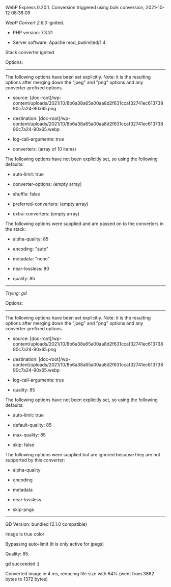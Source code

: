 WebP Express 0.20.1. Conversion triggered using bulk conversion, 2021-10-12 08:38:09

*WebP Convert 2.6.0*  ignited.
- PHP version: 7.3.31
- Server software: Apache mod_bwlimited/1.4

Stack converter ignited

Options:
------------
The following options have been set explicitly. Note: it is the resulting options after merging down the "jpeg" and "png" options and any converter-prefixed options.
- source: [doc-root]/wp-content/uploads/2021/10/8b6a38a65a00aa8d2f631ccaf32741ec61373890c7a24-90x65.png
- destination: [doc-root]/wp-content/uploads/2021/10/8b6a38a65a00aa8d2f631ccaf32741ec61373890c7a24-90x65.webp
- log-call-arguments: true
- converters: (array of 10 items)

The following options have not been explicitly set, so using the following defaults:
- auto-limit: true
- converter-options: (empty array)
- shuffle: false
- preferred-converters: (empty array)
- extra-converters: (empty array)

The following options were supplied and are passed on to the converters in the stack:
- alpha-quality: 85
- encoding: "auto"
- metadata: "none"
- near-lossless: 80
- quality: 85
------------


*Trying: gd* 

Options:
------------
The following options have been set explicitly. Note: it is the resulting options after merging down the "jpeg" and "png" options and any converter-prefixed options.
- source: [doc-root]/wp-content/uploads/2021/10/8b6a38a65a00aa8d2f631ccaf32741ec61373890c7a24-90x65.png
- destination: [doc-root]/wp-content/uploads/2021/10/8b6a38a65a00aa8d2f631ccaf32741ec61373890c7a24-90x65.webp
- log-call-arguments: true
- quality: 85

The following options have not been explicitly set, so using the following defaults:
- auto-limit: true
- default-quality: 85
- max-quality: 85
- skip: false

The following options were supplied but are ignored because they are not supported by this converter:
- alpha-quality
- encoding
- metadata
- near-lossless
- skip-pngs
------------

GD Version: bundled (2.1.0 compatible)
image is true color
Bypassing auto-limit (it is only active for jpegs)
Quality: 85. 
gd succeeded :)

Converted image in 4 ms, reducing file size with 64% (went from 3862 bytes to 1372 bytes)
